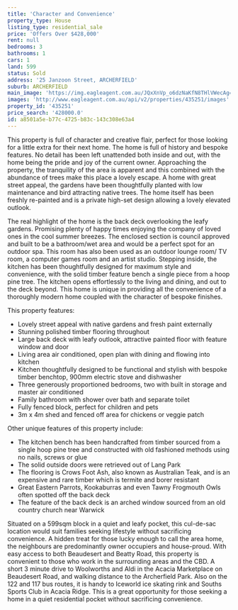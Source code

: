 ```yaml
---
title: 'Character and Convenience'
property_type: House
listing_type: residential_sale
price: 'Offers Over $428,000'
rent: null
bedrooms: 3
bathrooms: 1
cars: 1
land: 599
status: Sold
address: '25 Janzoon Street, ARCHERFIELD'
suburb: ARCHERFIELD
main_image: 'https://img.eagleagent.com.au/JQxXnVp_o6dzNaKfN8THlVWecAg=/1280x854/smart/https://s3-us-west-2.amazonaws.com/eagleagent-orig/images/6822242/129139746-image-M.jpg'
images: 'http://www.eagleagent.com.au/api/v2/properties/435251/images'
property_id: '435251'
price_search: '428000.0'
id: a8501a5e-b77c-4725-b83c-143c308e63a4
---
```

This property is full of character and creative flair, perfect for those looking for a little extra for their next home. The home is full of history and bespoke features. No detail has been left unattended both inside and out, with the home being the pride and joy of the current owner. Approaching the property, the tranquility of the area is apparent and this combined with the abundance of trees make this place a lovely escape. A home with great street appeal, the gardens have been thoughtfully planted with low maintenance and bird attracting native trees. The home itself has been freshly re-painted and is a private high-set design allowing a lovely elevated outlook.

The real highlight of the home is the back deck overlooking the leafy gardens. Promising plenty of happy times enjoying the company of loved ones in the cool summer breezes. The enclosed section is council approved and built to be a bathroom/wet area and would be a perfect spot for an outdoor spa. This room has also been used as an outdoor lounge room/ TV room, a computer games room and an artist studio. Stepping inside, the kitchen has been thoughtfully designed for maximum style and convenience, with the solid timber feature bench a single piece from a hoop pine tree. The kitchen opens effortlessly to the living and dining, and out to the deck beyond. This home is unique in providing all the convenience of a thoroughly modern home coupled with the character of bespoke finishes.

This property features:

*  Lovely street appeal with native gardens and fresh paint externally
*  Stunning polished timber flooring throughout
*  Large back deck with leafy outlook, attractive painted floor with feature window and door
*  Living area air conditioned, open plan with dining and flowing into kitchen
*  Kitchen thoughtfully designed to be functional and stylish with bespoke timber benchtop, 900mm electric stove and dishwasher
*  Three generously proportioned bedrooms, two with built in storage and master air conditioned
*  Family bathroom with shower over bath and separate toilet
*  Fully fenced block, perfect for children and pets
*  3m x 4m shed and fenced off area for chickens or veggie patch

Other unique features of this property include:

*  The kitchen bench has been handcrafted from timber sourced from a single hoop pine tree and constructed with old fashioned methods using no nails, screws or glue
*  The solid outside doors were retrieved out of Lang Park
*  The flooring is Crows Foot Ash, also known as Australian Teak, and is an expensive and rare timber which is termite and borer resistant
*  Great Eastern Parrots, Kookaburras and even Tawny Frogmouth Owls often spotted off the back deck
*  The feature of the back deck is an arched window sourced from an old country church near Warwick

Situated on a 599sqm block in a quiet and leafy pocket, this cul-de-sac location would suit families seeking lifestyle without sacrificing convenience. A hidden treat for those lucky enough to call the area home, the neighbours are predominantly owner occupiers and house-proud. With easy access to both Beaudesert and Beatty Road, this property is convenient to those who work in the surrounding areas and the CBD. A short 3 minute drive to Woolworths and Aldi in the Acacia Marketplace on Beaudesert Road, and walking distance to the Archerfield Park. Also on the 122 and 117 bus routes, it is handy to Iceworld ice skating rink and Souths Sports Club in Acacia Ridge. This is a great opportunity for those seeking a home in a quiet residential pocket without sacrificing convenience.